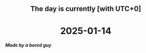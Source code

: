 <h2 align=center>The day is currently [with UTC+0]</h2>
<h1 align=center><!--TIME BEGIN-->2025-01-14<!--TIME END--></h1>
<h5>Made by a bored guy</h5>
